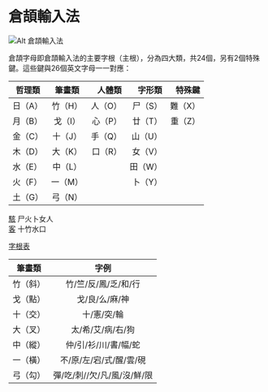 # 倉頡輸入法


![Alt 倉頡輸入法](https://upload.wikimedia.org/wikipedia/commons/thumb/5/51/%E5%80%89%E9%A0%A1%E8%BC%B8%E5%85%A5%E6%B3%95%E4%BA%94%E5%AD%97%E6%8B%86%E7%A2%BC.svg/250px-%E5%80%89%E9%A0%A1%E8%BC%B8%E5%85%A5%E6%B3%95%E4%BA%94%E5%AD%97%E6%8B%86%E7%A2%BC.svg.png)



倉頡字母即倉頡輸入法的主要字根（主根），分為四大類，共24個，另有2個特殊鍵。這些鍵與26個英文字母一一對應：

| 哲理類  | 筆畫類  | 人體類 | 字形類 | 特殊鍵 | 
|------- |:-------:|------:| ------:| ------:|
| 日（A） | 竹（H） | 人（O）| 尸（S）| 難（X）|
| 月（B） | 戈（I） | 心（P）| 廿（T）| 重（Z）|
| 金（C） | 十（J） | 手（Q）| 山（U）|
| 木（D） | 大（K） | 口（R）| 女（V）|
| 水（E） | 中（L） |        | 田（W）|
| 火（F） | 一（M） |        |卜（Y）|
| 土（G） | 弓（N） |        |       |

[駭](http://input.foruto.com/cjdict/49250.php) 尸火卜女人  
[客](http://input.foruto.com/cjdict/43976.php) 十竹水口  

[字根表](http://www.cc.chu.edu.tw/~b9016057/03-05.htm)

| 筆畫類   |     字例                  |
|------- | :-------------------------:|
| 竹（斜） | 竹/竺/反/鳳/乏/和/行       |
| 戈（點） | 戈/良/么/麻/神            |
| 十（交） | 十/憲/突/輪               |
| 大（叉） | 太/希/艾/病/右/狗         |
| 中（縱） | 仲/引/衫/川/書/幅/蛇       |       
| 一（橫） | 不/原/左/宕/式/醒/雲/硯    |       
| 弓（勾） | 彈/吃/刺//欠/凡/風/沒/鮮/限|     
